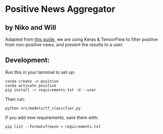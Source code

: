 # Positive News Aggregator

## by Niko and Will

Adapted from [this guide](https://towardsdatascience.com/sentiment-analysis-on-news-headlines-classic-supervised-learning-vs-deep-learning-approach-831ac698e276), we are using Keras & TensorFlow to filter positive from non-positive news, and present the results to a user.


## Development:

Run this in your terminal to set up:

    conda create -n positive
    conda activate positive
    pip install -r requirements.txt -U --user

Then run:

    python src/models/tf_classifier.py

If you add new requirements, save them with:

    pip list --format=freeze > requirements.txt
